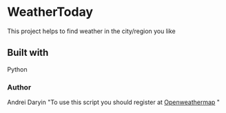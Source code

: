 <h1> WeatherToday </h1>
This project helps to find weather in the city/region you like
<h2> Built with </h2>
Python
<h3> Author </h3>
Andrei Daryin
"To use this script you should register at  <a href=" https://openweathermap.org/">Openweathermap</a> "
